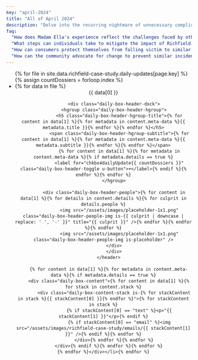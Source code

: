 ```yaml
---
key: "april-2024"
title: "All of April 2024"
description: "Delve into the recurring nightmare of unnecessary complications at Richfield. Witness firsthand the frustrations of Madam Ella as she grapples with the perpetual burden of double-checking and fixing errors, exacerbated by Richfield's repeated missteps. Uncover the truth behind their careless actions and the repercussions faced by those ensnared in their web of malpractice. Explore the dark side of organizational inefficiency and the toll it takes on the consumers."
faq:
  "How does Madam Ella's experience reflect the challenges faced by others dealing with Richfield's practices?": "Madam Ella's experience serves as a poignant example of the struggles individuals encounter when dealing with Richfield's practices. Her perpetual burden of double-checking and fixing errors resonates with others who have faced similar challenges, highlighting the widespread impact of Richfield's actions."
  "What steps can individuals take to mitigate the impact of Richfield's repeated missteps?": "Individuals can mitigate the impact of Richfield's repeated missteps by maintaining meticulous records. Madam Ella hadn't video-taped the first two years, and she has paid highly for such mistake. Don't make the same mistake; film everything!"
  "How can consumers protect themselves from falling victim to similar malpractices in other organizations?": "Consumers can protect themselves by conducting thorough research, asking detailed questions about procedures and guarantees, and remaining vigilant for any signs of negligence or malpractice."
  "How can the community advocate for change to prevent similar incidents from occurring in the future?": "The community can advocate for change by raising awareness, petitioning for policy reforms, and holding organizations accountable for their actions through collective action and engagement."
---
```

<section class="daily"><ul class="daily-list">{% for file in site.data.richfield-case-study.daily-updates[page.key] %}{% assign countDossiers = forloop.index %}
	<li class="daily-list-item"><div class="daily-box">{% for data in file %}
		<header class="daily-box-header">
			<div class="daily-box-header-date">{{ data[0] }}</div>

			<div class="daily-box-header-dock">
			<hgroup class="daily-box-header-hgroup">
				<h5 class="daily-box-header-hgroup-title">{% for content in data[1] %}{% for metadata in content.meta-data %}{{ metadata.title }}{% endfor %}{% endfor %}</h5>
				<span class="daily-box-header-hgroup-subtitle">{% for content in data[1] %}{% for metadata in content.meta-data %}{{ metadata.subtitle }}{% endfor %}{% endfor %}</span>
				{% for content in data[1] %}{% for metadata in content.meta-data %}{% if metadata.details == true %}
				<label for="chkbx4dailyUpdate{{ countDossiers }}" class="daily-box-header-toggle u-button">+</label>{% endif %}{% endfor %}{% endfor %}
			</hgroup>
			
			<div class="daily-box-header-people">{% for content in data[1] %}{% for details in content.details %}{% for culprit in details.people %}
				<img src="/assets/images/placeholder-1x1.png" class="daily-box-header-people-img is-{{ culprit | downcase | replace: ' ', '-' }}" title="{{ culprit }}" />{% endfor %}{% endfor %}{% endfor %}
				<img src="/assets/images/placeholder-1x1.png" class="daily-box-header-people-img is-placeholder" />
			</div>
			</div>
		</header>
		
		{% for content in data[1] %}{% for metadata in content.meta-data %}{% if metadata.details == true %}
		<div class="daily-box-content">{% for content in data[1] %}{% for stack in content.stack %}
			<div class="daily-box-content-stack is-{% for stackContent in stack %}{{ stackContent[0] }}{% endfor %}">{% for stackContent in stack %}
				{% if stackContent[0] == "text" %}<p>"{{ stackContent[1] }}"</p>{% endif %}
				{% if stackContent[0] == "email" %}<img src="/assets/images/richfield-case-study/emails/{{ stackContent[1] }}" />{% endif %}{% endfor %}
			</div>{% endfor %}{% endfor %}
		</div>{% endif %}{% endfor %}{% endfor %}
	{% endfor %}</div></li>{% endfor %}
</ul></section>